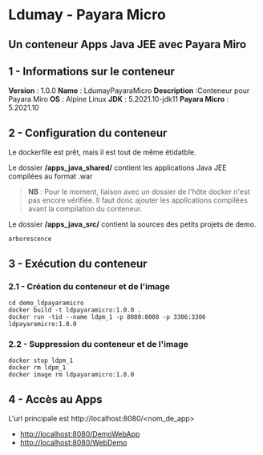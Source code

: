 # Ldumay - Payara Micro
## Un conteneur Apps Java JEE avec Payara Miro

## 1 - Informations sur le conteneur

**Version** : 1.0.0
**Name** : LdumayPayaraMicro
**Description** :Conteneur pour Payara Miro
**OS** : Alpine Linux
**JDK** : 5.2021.10-jdk11
**Payara Micro** : 5.2021.10

## 2 - Configuration du conteneur

Le dockerfile est prêt, mais il est tout de même étidatble.

Le dossier **/apps_java_shared/** contient les applications Java JEE compilées au format .war

> **NB** : Pour le moment, liaison avec un dossier de l'hôte docker n'est pas encore vérifiée. Il faut donc ajouter les applications compilées avant la compilation du conteneur.

Le dossier **/apps_java_src/** contient la sources des petits projets de demo.

```
arborescence
```

## 3 - Exécution du conteneur

### 2.1 - Création du conteneur et de l'image

```
cd demo_ldpayaramicro
docker build -t ldpayaramicro:1.0.0 .
docker run -tid --name ldpm_1 -p 8080:8080 -p 3306:3306 ldpayaramicro:1.0.0
```

### 2.2 - Suppression du conteneur et de l'image

```
docker stop ldpm_1
docker rm ldpm_1
docker image rm ldpayaramicro:1.0.0
```

## 4 - Accès au Apps

L'url principale est http://localhost:8080/<nom_de_app>

- [http://localhost:8080/DemoWebApp](http://localhost:8080/DemoWebApp)
- [http://localhost:8080/WebDemo](http://localhost:8080/WebDemo)